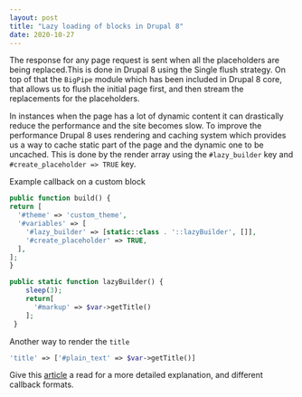 ```yaml
---
layout: post
title: "Lazy loading of blocks in Drupal 8"
date: 2020-10-27
---
```

The response for any page request is sent when all the placeholders are being replaced.This is done in Drupal 8 using the Single flush strategy. On top of that the `BigPipe` module which has been included in Drupal 8 core, that allows us to flush the initial page first, and then stream the replacements for the placeholders.

In instances when the page has a lot of dynamic content it can drastically reduce the performance and the site becomes slow. To improve the performance Drupal 8 uses rendering and caching system which provides us a way to cache static part of the page and the dynamic one to be uncached. This is done by the render array using the `#lazy_builder` key and `#create_placeholder => TRUE` key.

Example callback on a custom block
```php
public function build() {
return [
  '#theme' => 'custom_theme',
  '#variables' => [
    '#lazy_builder' => [static::class . '::lazyBuilder', []],
    '#create_placeholder' => TRUE,
  ],
];
}

public static function lazyBuilder() {
    sleep(3); 
    return[
      '#markup' => $var->getTitle()
    ];
 }
 ```
 Another way to render the `title`
```php
'title' => ['#plain_text' => $var->getTitle()]
```
Give this [article](https://drupalize.me/tutorial/use-lazy-builders-and-placeholders?p=2766) a read for a more detailed explanation, and different callback formats.
